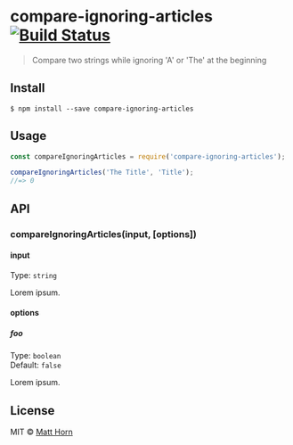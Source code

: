 # compare-ignoring-articles [![Build Status](https://travis-ci.org/mathphreak/compare-ignoring-articles.svg?branch=master)](https://travis-ci.org/mathphreak/compare-ignoring-articles)

> Compare two strings while ignoring 'A' or 'The' at the beginning


## Install

```
$ npm install --save compare-ignoring-articles
```


## Usage

```js
const compareIgnoringArticles = require('compare-ignoring-articles');

compareIgnoringArticles('The Title', 'Title');
//=> 0
```


## API

### compareIgnoringArticles(input, [options])

#### input

Type: `string`

Lorem ipsum.

#### options

##### foo

Type: `boolean`  
Default: `false`

Lorem ipsum.


## License

MIT © [Matt Horn](http://mathphreak.me)
